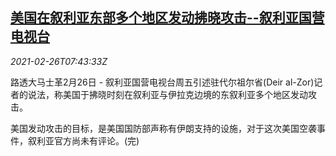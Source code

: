 <!--1614327817000-->
[美国在叙利亚东部多个地区发动拂晓攻击--叙利亚国营电视台](https://cn.reuters.com/article/usa-airstrike-0226-fri-syria-idCNKBS2AQ0ST)
------

<div><i>2021-02-26T07:43:33Z</i></div><p>路透大马士革2月26日 - 叙利亚国营电视台周五引述驻代尔祖尔省(Deir al-Zor)记者的说法，称美国于拂晓时刻在叙利亚与伊拉克边境的东叙利亚多个地区发动攻击。</p><p>美国发动攻击的目标，是美国国防部声称有伊朗支持的设施，对于这次美国空袭事件，叙利亚官方尚未有评论。(完)</p>
